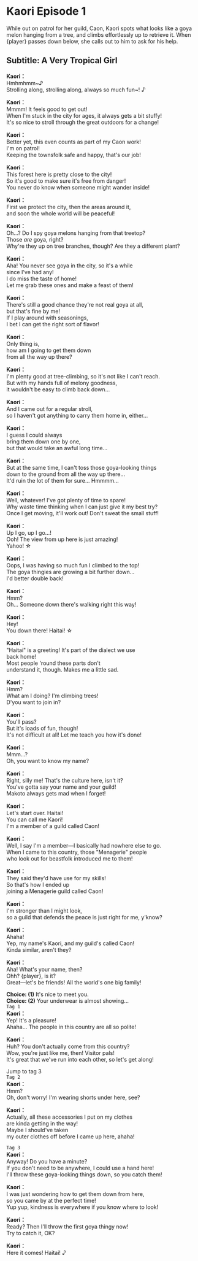 # Kaori Episode 1
While out on patrol for her guild, Caon, Kaori spots what looks like a goya melon hanging from a tree, and climbs effortlessly up to retrieve it. When {player} passes down below, she calls out to him to ask for his help.
  
## Subtitle: A Very Tropical Girl
  
**Kaori：**  
Hmhmhmm~♪  
Strolling along, strolling along, always so much fun~! ♪  
  
**Kaori：**  
Mmmm! It feels good to get out!  
When I'm stuck in the city for ages, it always gets a bit stuffy!  
It's so nice to stroll through the great outdoors for a change!  
  
**Kaori：**  
Better yet, this even counts as part of my Caon work!  
I'm on patrol!  
Keeping the townsfolk safe and happy, that's our job!  
  
**Kaori：**  
This forest here is pretty close to the city!  
So it's good to make sure it's free from danger!  
You never do know when someone might wander inside!  
  
**Kaori：**  
First we protect the city, then the areas around it,  
and soon the whole world will be peaceful!  
  
**Kaori：**  
Oh...? Do I spy goya melons hanging from that treetop?  
Those *are* goya, right?  
Why're they up on tree branches, though? Are they a different plant?  
  
**Kaori：**  
Aha! You never see goya in the city, so it's a while  
since I've had any!  
 I do miss the taste of home!  
Let me grab these ones and make a feast of them!  
  
**Kaori：**  
There's still a good chance they're not real goya at all,  
but that's fine by me!  
 If I play around with seasonings,  
I bet I can get the right sort of flavor!  
  
**Kaori：**  
Only thing is,  
 how am I going to get them down  
from all the way up there?  
  
**Kaori：**  
I'm plenty good at tree-climbing, so it's not like I can't reach.  
But with my hands full of melony goodness,  
it wouldn't be easy to climb back down...  
  
**Kaori：**  
And I came out for a regular stroll,  
so I haven't got anything to carry them home in, either...  
  
**Kaori：**  
I guess I could always  
 bring them down one by one,  
but that would take an awful long time...  
  
**Kaori：**  
But at the same time, I can't toss those goya-looking things  
down to the ground from all the way up there...  
It'd ruin the lot of them for sure... Hmmmm...  
  
**Kaori：**  
Well, whatever! I've got plenty of time to spare!  
Why waste time thinking when I can just give it my best try?  
Once I get moving, it'll work out! Don't sweat the small stuff!  
  
**Kaori：**  
Up I go, up I go...!  
Ooh! The view from up here is just amazing!  
Yahoo! ☆  
  
**Kaori：**  
Oops, I was having so much fun I climbed to the top!  
The goya thingies are growing a bit further down...  
I'd better double back!  
  
**Kaori：**  
Hmm?  
Oh... Someone down there's walking right this way!  
  
**Kaori：**  
Hey!  
You down there! Haitai! ☆  
  
**Kaori：**  
\"Haitai\" is a greeting! It's part of the dialect we use  
back home!  
 Most people 'round these parts don't  
understand it, though. Makes me a little sad.  
  
**Kaori：**  
Hmm?  
What am I doing? I'm climbing trees!  
D'you want to join in?  
  
**Kaori：**  
You'll pass?  
But it's loads of fun, though!  
It's not difficult at all! Let me teach you how it's done!  
  
**Kaori：**  
Mmm...?  
Oh, you want to know my name?  
  
**Kaori：**  
Right, silly me! That's the culture here, isn't it?  
You've gotta say your name and your guild!  
Makoto always gets mad when I forget!  
  
**Kaori：**  
Let's start over. Haitai!  
You can call me Kaori!  
I'm a member of a guild called Caon!  
  
**Kaori：**  
Well, I say I'm a member—I basically had nowhere else to go.  
When I came to this country, those \"Menagerie\" people  
who look out for beastfolk introduced me to them!  
  
**Kaori：**  
They said they'd have use for my skills!  
So that's how I ended up  
joining a Menagerie guild called Caon!  
  
**Kaori：**  
I'm stronger than I might look,  
so a guild that defends the peace is just right for me, y'know?  
  
**Kaori：**  
Ahaha!  
Yep, my name's Kaori, and my guild's called Caon!  
Kinda similar, aren't they?  
  
**Kaori：**  
Aha! What's your name, then?  
Ohh? {player}, is it?  
Great—let's be friends! All the world's one big family!  
  
**Choice: (1)**  It's nice to meet you.  
**Choice: (2)**  Your underwear is almost showing...  
`Tag 1`  
**Kaori：**  
Yep! It's a pleasure!  
Ahaha... The people in this country are all so polite!  
  
**Kaori：**  
Huh? You don't actually come from this country?  
Wow, you're just like me, then! Visitor pals!  
It's great that we've run into each other, so let's get along!  
  
Jump to tag 3  
`Tag 2`  
**Kaori：**  
Hmm?  
Oh, don't worry! I'm wearing shorts under here, see?  
  
**Kaori：**  
Actually, all these accessories I put on my clothes  
are kinda getting in the way!  
 Maybe I should've taken  
my outer clothes off before I came up here, ahaha!  
  
`Tag 3`  
**Kaori：**  
Anyway! Do you have a minute?  
If you don't need to be anywhere, I could use a hand here!  
I'll throw these goya-looking things down, so you catch them!  
  
**Kaori：**  
I was just wondering how to get them down from here,  
so you came by at the perfect time!  
Yup yup, kindness is everywhere if you know where to look!  
  
**Kaori：**  
Ready? Then I'll throw the first goya thingy now!  
Try to catch it, OK?  
  
**Kaori：**  
Here it comes! Haitai! ♪  
